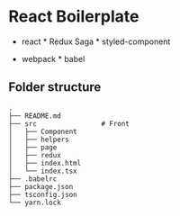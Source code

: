 # React Boilerplate

- react * Redux Saga * styled-component

- webpack * babel


## Folder structure
```
.
├── README.md
├── src                # Front
│   ├── Component
│   ├── helpers
│   ├── page
│   ├── redux
│   ├── index.html
│   └── index.tsx
├── .babelrc     
├── package.json        
├── tsconfig.json       
└── yarn.lock
```